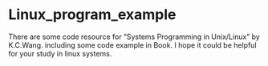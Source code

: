 # Linux_program_example
There are some code resource for “Systems Programming in Unix/Linux” by K.C.Wang. 
including some code example in Book. I hope it could be helpful for your study in linux systems.
